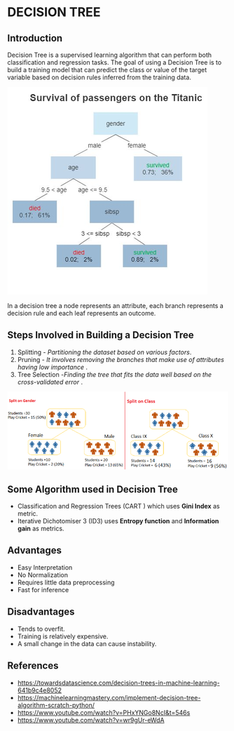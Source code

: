 # DECISION TREE

## Introduction
Decision Tree is a supervised learning algorithm that can perform both classification and regression tasks. The goal of using a Decision Tree is to build a training model that can predict the class or value of the target variable based on decision rules inferred from the training data.

![plot1](./Decision_Tree.jpg)              

In a decision tree a node represents an attribute, each branch represents a decision rule and each leaf represents an outcome.

## Steps Involved in Building a Decision Tree

1. Splitting - *Partitioning the dataset based on various factors*.
2. Pruning - *It involves removing the branches that make use of attributes having low importance* .
3. Tree Selection -*Finding the tree that fits the data well based on the cross-validated error* .

![plot2](./Decision_Tree.png) 

## Some Algorithm used in Decision Tree

 - Classification and Regression Trees (CART ) which uses  **Gini Index**  as metric.
 - Iterative Dichotomiser 3 (ID3) uses  **Entropy function** and  **Information gain**  as metrics.

## Advantages 

 - Easy Interpretation 
 - No Normalization
 -  Requires little data preprocessing 
 -  Fast for inference
 

## Disadvantages

 - Tends to overfit. 
 - Training is relatively expensive.
 -  A small change in the data can cause instability.

## References

- https://towardsdatascience.com/decision-trees-in-machine-learning-641b9c4e8052
- https://machinelearningmastery.com/implement-decision-tree-algorithm-scratch-python/
- https://www.youtube.com/watch?v=PHxYNGo8NcI&t=546s 
- https://www.youtube.com/watch?v=wr9gUr-eWdA
